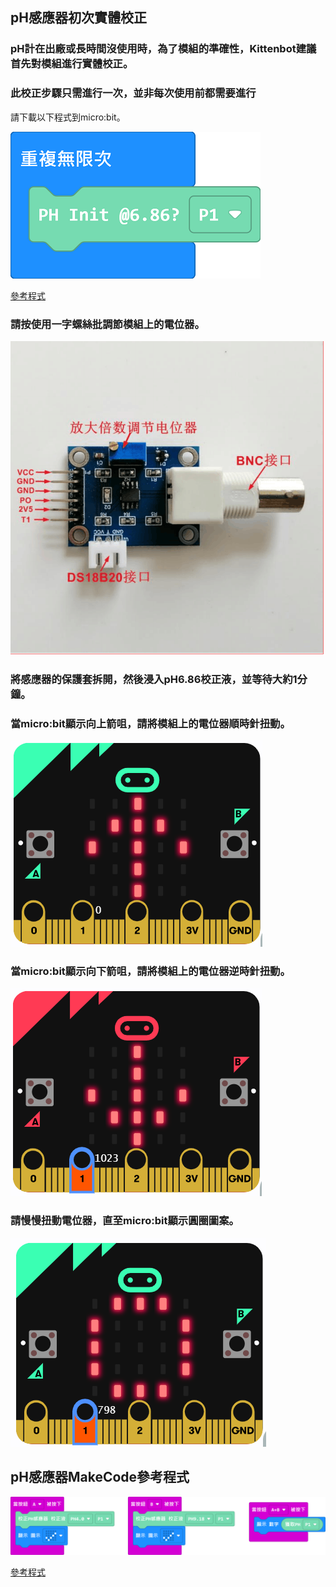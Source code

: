 ## pH感應器初次實體校正

### pH計在出廠或長時間沒使用時，為了模組的準確性，Kittenbot建議首先對模組進行實體校正。

### 此校正步驟只需進行一次，並非每次使用前都需要進行

請下載以下程式到micro:bit。

![](./images/ph_calibration_code.png)

[參考程式](https://makecode.microbit.org/_gmJbuk5UbHEs)

### 請按使用一字螺絲批調節模組上的電位器。

![](./images/ph2.png)

### 將感應器的保護套拆開，然後浸入pH6.86校正液，並等待大約1分鐘。

### 當micro:bit顯示向上箭咀，請將模組上的電位器順時針扭動。

![](./images/ph_calibration_1.png)

### 當micro:bit顯示向下箭咀，請將模組上的電位器逆時針扭動。

![](./images/ph_calibration_2.png)

### 請慢慢扭動電位器，直至micro:bit顯示圓圈圖案。

![](./images/ph_calibration_3.png)

## pH感應器MakeCode參考程式

![](./images/ph_code_mc.png)

[參考程式](https://makecode.microbit.org/_E14copgqscTP)